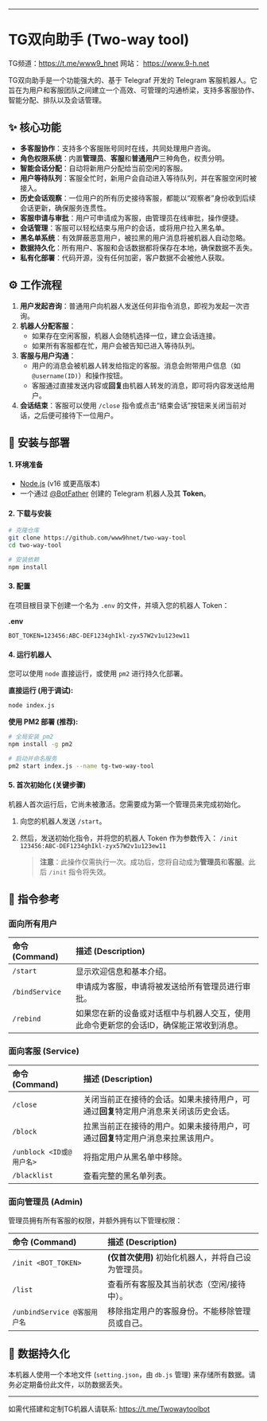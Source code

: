 
-----

# TG双向助手 (Two-way tool)

TG频道：https://t.me/www9_hnet
网站： https://www.9-h.net

TG双向助手是一个功能强大的、基于 Telegraf 开发的 Telegram 客服机器人。它旨在为用户和客服团队之间建立一个高效、可管理的沟通桥梁，支持多客服协作、智能分配、排队以及会话管理。

## ✨ 核心功能

  - **多客服协作**：支持多个客服账号同时在线，共同处理用户咨询。
  - **角色权限系统**：内置**管理员**、**客服**和**普通用户**三种角色，权责分明。
  - **智能会话分配**：自动将新用户分配给当前空闲的客服。
  - **用户等待队列**：客服全忙时，新用户会自动进入等待队列，并在客服空闲时被接入。
  - **历史会话观察**：一位用户的所有历史接待客服，都能以“观察者”身份收到后续会话更新，确保服务连贯性。
  - **客服申请与审批**：用户可申请成为客服，由管理员在线审批，操作便捷。
  - **会话管理**：客服可以轻松结束与用户的会话，或将用户拉入黑名单。
  - **黑名单系统**：有效屏蔽恶意用户，被拉黑的用户消息将被机器人自动忽略。
  - **数据持久化**：所有用户、客服和会话数据都将保存在本地，确保数据不丢失。
  - **私有化部署**：代码开源，没有任何加密，客户数据不会被他人获取。

## ⚙️ 工作流程

1.  **用户发起咨询**：普通用户向机器人发送任何非指令消息，即视为发起一次咨询。
2.  **机器人分配客服**：
      * 如果存在空闲客服，机器人会随机选择一位，建立会话连接。
      * 如果所有客服都在忙，用户会被告知已进入等待队列。
3.  **客服与用户沟通**：
      * 用户的消息会被机器人转发给指定的客服。消息会附带用户信息（如 `@username(ID)`）和操作按钮。
      * 客服通过直接发送内容或**回复**由机器人转发的消息，即可将内容发送给用户。
4.  **会话结束**：客服可以使用 `/close` 指令或点击“结束会话”按钮来关闭当前对话，之后便可接待下一位用户。

## 🚀 安装与部署

#### 1\. 环境准备

  - [Node.js](https://nodejs.org/) (v16 或更高版本)
  - 一个通过 [@BotFather](https://t.me/BotFather) 创建的 Telegram 机器人及其 **Token**。

#### 2\. 下载与安装

```bash
# 克隆仓库
git clone https://github.com/www9hnet/two-way-tool
cd two-way-tool

# 安装依赖
npm install
```

#### 3\. 配置

在项目根目录下创建一个名为 `.env` 的文件，并填入您的机器人 Token：

**.env**

```
BOT_TOKEN=123456:ABC-DEF1234ghIkl-zyx57W2v1u123ew11
```

#### 4\. 运行机器人

您可以使用 `node` 直接运行，或使用 `pm2` 进行持久化部署。

**直接运行 (用于调试):**

```bash
node index.js
```

**使用 PM2 部署 (推荐):**

```bash
# 全局安装 pm2
npm install -g pm2

# 启动并命名服务
pm2 start index.js --name tg-two-way-tool
```

#### 5\. 首次初始化 (关键步骤)

机器人首次运行后，它尚未被激活。您需要成为第一个管理员来完成初始化。

1.  向您的机器人发送 `/start`。

2.  然后，发送初始化指令，并将您的机器人 Token 作为参数传入：
    `/init 123456:ABC-DEF1234ghIkl-zyx57W2v1u123ew11`

    > **注意**：此操作仅需执行一次。成功后，您将自动成为**管理员**和**客服**。此后 `/init` 指令将失效。

## 📖 指令参考

### 面向所有用户

| 命令 (Command) | 描述 (Description) |
| :--- | :--- |
| `/start` | 显示欢迎信息和基本介绍。 |
| `/bindService` | 申请成为客服，申请将被发送给所有管理员进行审批。 |
| `/rebind` | 如果您在新的设备或对话框中与机器人交互，使用此命令更新您的会话ID，确保能正常收到消息。 |

### 面向客服 (Service)

| 命令 (Command) | 描述 (Description) |
| :--- | :--- |
| `/close` | 关闭当前正在接待的会话。如果未接待用户，可通过**回复**特定用户消息来关闭该历史会话。 |
| `/block` | 拉黑当前正在接待的用户。如果未接待用户，可通过**回复**特定用户消息来拉黑该用户。 |
| `/unblock <ID或@用户名>` | 将指定用户从黑名单中移除。 |
| `/blacklist` | 查看完整的黑名单列表。 |

### 面向管理员 (Admin)

管理员拥有所有客服的权限，并额外拥有以下管理权限：

| 命令 (Command) | 描述 (Description) |
| :--- | :--- |
| `/init <BOT_TOKEN>` | **(仅首次使用)** 初始化机器人，并将自己设为管理员。 |
| `/list` | 查看所有客服及其当前状态（空闲/接待中）。 |
| `/unbindService @客服用户名` | 移除指定用户的客服身份。不能移除管理员或自己。 |

## 💾 数据持久化

本机器人使用一个本地文件 (`setting.json`，由 `db.js` 管理) 来存储所有数据。请务必定期备份此文件，以防数据丢失。

-----
如需代搭建和定制TG机器人请联系: https://t.me/Twowaytoolbot